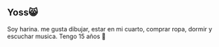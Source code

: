 ## Yoss😸
Soy harina. me gusta dibujar, estar en mi cuarto, comprar ropa, dormir y escuchar musica. Tengo 15 años 🌙







<!--
**Yoss-968/Yoss-968** is a ✨ _special_ ✨ repository because its `README.md` (this file) appears on your GitHub profile.

Here are some ideas to get you started:

- 🔭 I’m currently working on ...
- 🌱 I’m currently learning ...
- 👯 I’m looking to collaborate on ...
- 🤔 I’m looking for help with ...
- 💬 Ask me about ...
- 📫 How to reach me: ...
- 😄 Pronouns: ...
- ⚡ Fun fact: ...
-->
